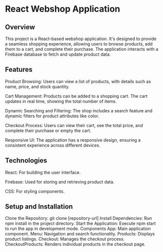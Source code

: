 # React Webshop Application
## Overview
This project is a React-based webshop application. It's designed to provide a seamless shopping experience, allowing users to browse products, add them to a cart, and complete their purchase. The application interacts with a Firebase database to fetch and update product data.

## Features
Product Browsing: Users can view a list of products, with details such as name, price, and stock quantity.

Cart Management: Products can be added to a shopping cart. The cart updates in real time, showing the total number of items.

Dynamic Searching and Filtering: The shop includes a search feature and dynamic filters for product attributes like color.

Checkout Process: Users can view their cart, see the total price, and complete their purchase or empty the cart.

Responsive UI: The application has a responsive design, ensuring a consistent experience across different devices.
## Technologies
React: For building the user interface.

Firebase: Used for storing and retrieving product data.

CSS: For styling components.
## Setup and Installation
Clone the Repository: git clone [repository-url]
Install Dependencies: Run npm install in the project directory.
Start the Application: Execute npm start to run the app in development mode.
Components
App: Main application component.
Menu: Navigation and search functionality.
Products: Displays product listings.
Checkout: Manages the checkout process.
CheckoutProducts: Renders individual products in the checkout page.
